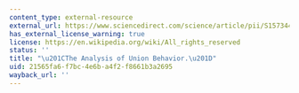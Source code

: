 ```yaml
---
content_type: external-resource
external_url: https://www.sciencedirect.com/science/article/pii/S1573446386020084
has_external_license_warning: true
license: https://en.wikipedia.org/wiki/All_rights_reserved
status: ''
title: "\u201CThe Analysis of Union Behavior.\u201D"
uid: 21565fa6-f7bc-4e6b-a4f2-f8661b3a2695
wayback_url: ''
---
```

